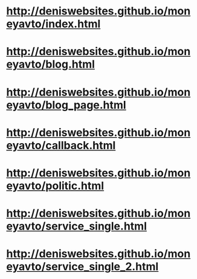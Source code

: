 # http://deniswebsites.github.io/moneyavto/index.html
# http://deniswebsites.github.io/moneyavto/blog.html
# http://deniswebsites.github.io/moneyavto/blog_page.html
# http://deniswebsites.github.io/moneyavto/callback.html
# http://deniswebsites.github.io/moneyavto/politic.html
# http://deniswebsites.github.io/moneyavto/service_single.html
# http://deniswebsites.github.io/moneyavto/service_single_2.html